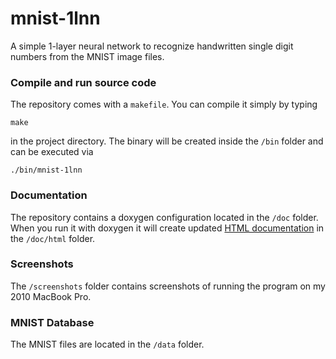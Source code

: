 # mnist-1lnn
A simple 1-layer neural network to recognize handwritten single digit numbers from the MNIST image files.


### Compile and run source code

The repository comes with a `makefile`. You can compile it simply by typing

```
make
```

in the project directory. The binary will be created inside the `/bin` folder and can be executed via

```
./bin/mnist-1lnn
```

### Documentation

The repository contains a doxygen configuration located in the `/doc` folder. 
When you run it with doxygen it will create updated [HTML documentation](https://rawgit.com/mmlind/mnist-1lnn/master/doc/html/index.html) in the `/doc/html` folder.

### Screenshots

The `/screenshots` folder contains screenshots of running the program on my 2010 MacBook Pro.


### MNIST Database

The MNIST files are located in the `/data` folder.


### 


